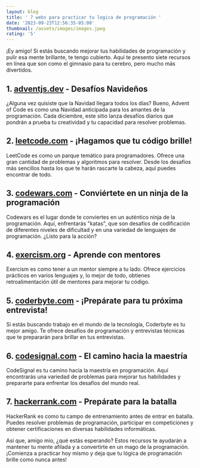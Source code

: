 ```yaml
---
layout: blog
title: ' 7 webs para practicar tu logica de programación '
date: '2023-09-23T12:56:35-05:00'
thumbnail: /assets/images/images.jpeg
rating: '5'
---
```



¡Ey amigo! Si estás buscando mejorar tus habilidades de programación y pulir esa mente brillante, te tengo cubierto. Aquí te presento siete recursos en línea que son como el gimnasio para tu cerebro, pero mucho más divertidos.

## 1. [adventjs.dev](https://adventjs.dev) - Desafíos Navideños

¿Alguna vez quisiste que la Navidad llegara todos los días? Bueno, Advent of Code es como una Navidad anticipada para los amantes de la programación. Cada diciembre, este sitio lanza desafíos diarios que pondrán a prueba tu creatividad y tu capacidad para resolver problemas.

## 2. [leetcode.com](https://leetcode.com) - ¡Hagamos que tu código brille!

LeetCode es como un parque temático para programadores. Ofrece una gran cantidad de problemas y algoritmos para resolver. Desde los desafíos más sencillos hasta los que te harán rascarte la cabeza, aquí puedes encontrar de todo.

## 3. [codewars.com](https://www.codewars.com) - Conviértete en un ninja de la programación

Codewars es el lugar donde te conviertes en un auténtico ninja de la programación. Aquí, enfrentarás "katas", que son desafíos de codificación de diferentes niveles de dificultad y en una variedad de lenguajes de programación. ¿Listo para la acción?

## 4. [exercism.org](https://exercism.org) - Aprende con mentores

Exercism es como tener a un mentor siempre a tu lado. Ofrece ejercicios prácticos en varios lenguajes y, lo mejor de todo, obtienes retroalimentación útil de mentores para mejorar tu código.

## 5. [coderbyte.com](https://coderbyte.com) - ¡Prepárate para tu próxima entrevista!

Si estás buscando trabajo en el mundo de la tecnología, Coderbyte es tu mejor amigo. Te ofrece desafíos de programación y entrevistas técnicas que te prepararán para brillar en tus entrevistas.

## 6. [codesignal.com](https://codesignal.com) - El camino hacia la maestría

CodeSignal es tu camino hacia la maestría en programación. Aquí encontrarás una variedad de problemas para mejorar tus habilidades y prepararte para enfrentar los desafíos del mundo real.

## 7. [hackerrank.com](https://www.hackerrank.com) - Prepárate para la batalla

HackerRank es como tu campo de entrenamiento antes de entrar en batalla. Puedes resolver problemas de programación, participar en competiciones y obtener certificaciones en diversas habilidades informáticas.

Así que, amigo mío, ¿qué estás esperando? Estos recursos te ayudarán a mantener tu mente afilada y a convertirte en un mago de la programación. ¡Comienza a practicar hoy mismo y deja que tu lógica de programación brille como nunca antes!
